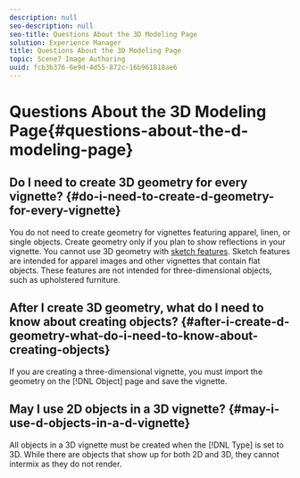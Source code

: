 ```yaml
---
description: null
seo-description: null
seo-title: Questions About the 3D Modeling Page
solution: Experience Manager
title: Questions About the 3D Modeling Page
topic: Scene7 Image Authoring
uuid: fcb3b376-6e9d-4d55-872c-16b961818ae6
---
```


# Questions About the 3D Modeling Page{#questions-about-the-d-modeling-page}

## Do I need to create 3D geometry for every vignette? {#do-i-need-to-create-d-geometry-for-every-vignette}

You do not need to create geometry for vignettes featuring apparel, linen, or single objects. Create geometry only if you plan to show reflections in your vignette. You cannot use 3D geometry with [sketch features](../c-vat-work-sketch-pg/c-vat-abt-sketch-pg/c-vat-abt-sketch-pg.md#concept-7e6bb452319c45ea9663920dd2f06d85). Sketch features are intended for apparel images and other vignettes that contain flat objects. These features are not intended for three-dimensional objects, such as upholstered furniture.

## After I create 3D geometry, what do I need to know about creating objects? {#after-i-create-d-geometry-what-do-i-need-to-know-about-creating-objects}

If you are creating a three-dimensional vignette, you must import the geometry on the [!DNL Object] page and save the vignette.

##  May I use 2D objects in a 3D vignette? {#may-i-use-d-objects-in-a-d-vignette}

All objects in a 3D vignette must be created when the [!DNL Type] is set to 3D. While there are objects that show up for both 2D and 3D, they cannot intermix as they do not render. 
